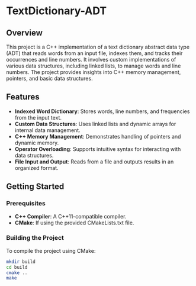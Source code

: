 # TextDictionary-ADT

## Overview

This project is a C++ implementation of a text dictionary abstract data type (ADT) that reads words from an input file, indexes them, and tracks their occurrences and line numbers. It involves custom implementations of various data structures, including linked lists, to manage words and line numbers. The project provides insights into C++ memory management, pointers, and basic data structures.

## Features

- **Indexed Word Dictionary**: Stores words, line numbers, and frequencies from the input text.
- **Custom Data Structures**: Uses linked lists and dynamic arrays for internal data management.
- **C++ Memory Management**: Demonstrates handling of pointers and dynamic memory.
- **Operator Overloading**: Supports intuitive syntax for interacting with data structures.
- **File Input and Output**: Reads from a file and outputs results in an organized format.

## Getting Started

### Prerequisites

- **C++ Compiler**: A C++11-compatible compiler.
- **CMake**: If using the provided CMakeLists.txt file.

### Building the Project

To compile the project using CMake:

```bash
mkdir build
cd build
cmake ..
make
